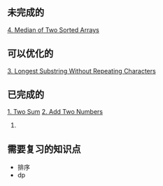 ## 未完成的
[4. Median of Two Sorted Arrays]()
## 可以优化的
[3. Longest Substring Without Repeating Characters]()
## 已完成的
[1. Two Sum]()
[2. Add Two Numbers]()

1.
## 需要复习的知识点
* 排序
* dp
